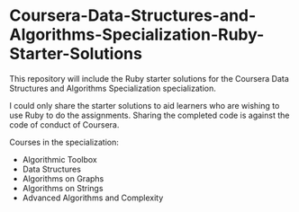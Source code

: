 # Coursera-Data-Structures-and-Algorithms-Specialization-Ruby-Starter-Solutions

This repository will include the Ruby starter solutions for the 
Coursera Data Structures and Algorithms Specialization specialization.

I could only share the starter solutions to aid learners who are 
wishing to use Ruby to do the assignments. Sharing the completed 
code is against the code of conduct of Coursera.

Courses in the specialization:
 
- Algorithmic Toolbox
- Data Structures
- Algorithms on Graphs
- Algorithms on Strings
- Advanced Algorithms and Complexity